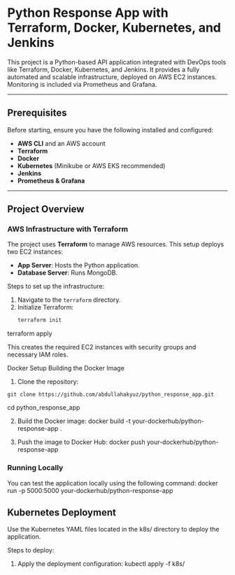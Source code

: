 # Python Response App with Terraform, Docker, Kubernetes, and Jenkins

This project is a Python-based API application integrated with DevOps tools like Terraform, Docker, Kubernetes, and Jenkins. It provides a fully automated and scalable infrastructure, deployed on AWS EC2 instances. Monitoring is included via Prometheus and Grafana.

---

## Prerequisites

Before starting, ensure you have the following installed and configured:

- **AWS CLI** and an AWS account
- **Terraform**
- **Docker**
- **Kubernetes** (Minikube or AWS EKS recommended)
- **Jenkins**
- **Prometheus & Grafana**

---

## Project Overview

### AWS Infrastructure with Terraform

The project uses **Terraform** to manage AWS resources. This setup deploys two EC2 instances:
- **App Server**: Hosts the Python application.
- **Database Server**: Runs MongoDB.

Steps to set up the infrastructure:
1. Navigate to the `terraform` directory.
2. Initialize Terraform:
   ```bash
   terraform init
terraform apply

This creates the required EC2 instances with security groups and necessary IAM roles.

Docker Setup
Building the Docker Image

1.    Clone the repository:

    git clone https://github.com/abdullahakyuz/python_response_app.git
cd python_response_app


2.    Build the Docker image:
  docker build -t your-dockerhub/python-response-app .

3.    Push the image to Docker Hub:
  docker push your-dockerhub/python-response-app

### Running Locally

You can test the application locally using the following command:
docker run -p 5000:5000 your-dockerhub/python-response-app

## Kubernetes Deployment

Use the Kubernetes YAML files located in the k8s/ directory to deploy the application.

Steps to deploy:

1.    Apply the deployment configuration:
  kubectl apply -f k8s/
